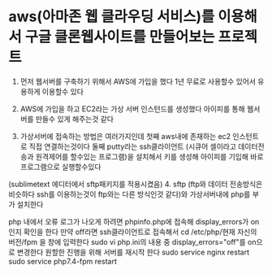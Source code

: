# aws(아마존 웹 클라우딩 서비스)를 이용해서 구글 클론웹사이트를 만들어보는 프로젝트


1. 먼저 웹서버를 구축하기 위해서 AWS에 가입을 했다 1년 무료로 사용할수 있어서 유용하게 이용할수 있다



2. AWS에 가입을 하고 EC2라는 가상 서버 인스턴드를 생성했다 아이피를 통해 웹서버를 만들수 있게 해주는것 같다



3. 가상서버에 접속하는 방법은 여러가지인데 
  첫째 aws내에 존재하는 ec2 인스턴트로 직접 연결하는것이다
  둘째 putty라는 ssh클라이언트 (시큐어 셀이라고 데이터전송과 원격제어를 할수있는 프로그램)을 설치해서 키를 생성해 아이피를 기입해 바로 프로그램으로 실행할수있다
  
 
 
 (sublimetext 에디터에서 sftp패키지를 적용시켰음)
4. sftp (ftp와 데이터 전송방식은 비슷하다 ssh를 이용하는것이 ftp와는 다른 방식인것 같다)와 가상서버내에 php를 부가 설치한다

php 내에서 오류 로그가 나오게 하려면
phpinfo.php에 접속해 display_errors가 on인지 확인을 한다 만약 off라면
ssh클라이언트로 접속해서 cd /etc/php/현재 자신의 버전/fpm 을 창에 입력한다
sudo vi php.ini의 내용 중 display_errors="off"를 on으로 변경한다
원할한 진행을 위해 서버를 재시작 한다
sudo service nginx restart
sudo service php7.4-fpm restart




